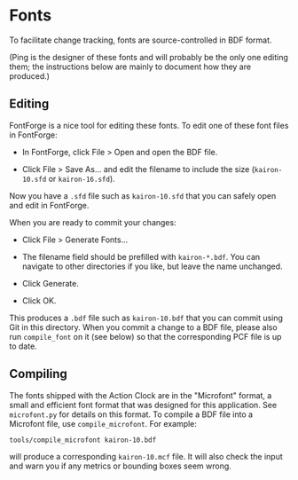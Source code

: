 # Fonts

To facilitate change tracking, fonts are source-controlled in BDF format.

(Ping is the designer of these fonts and will probably be the only one
editing them; the instructions below are mainly to document how they
are produced.)

## Editing

FontForge is a nice tool for editing these fonts.  To edit one of these
font files in FontForge:

  - In FontForge, click File > Open and open the BDF file.

  - Click File > Save As... and edit the filename to include the size
    (`kairon-10.sfd` or `kairon-16.sfd`).

Now you have a `.sfd` file such as `kairon-10.sfd` that you can safely open
and edit in FontForge.

When you are ready to commit your changes:

  - Click File > Generate Fonts...

  - The filename field should be prefilled with `kairon-*.bdf`.  You can
    navigate to other directories if you like, but leave the name unchanged.

  - Click Generate.

  - Click OK.

This produces a `.bdf` file such as `kairon-10.bdf` that you can commit
using Git in this directory.  When you commit a change to a BDF file,
please also run `compile_font` on it (see below) so that the corresponding
PCF file is up to date.

## Compiling

The fonts shipped with the Action Clock are in the "Microfont" format,
a small and efficient font format that was designed for this application.
See `microfont.py` for details on this format.  To compile a BDF file into
a Microfont file, use `compile_microfont`.  For example:

    tools/compile_microfont kairon-10.bdf

will produce a corresponding `kairon-10.mcf` file.  It will also check the
input and warn you if any metrics or bounding boxes seem wrong.
